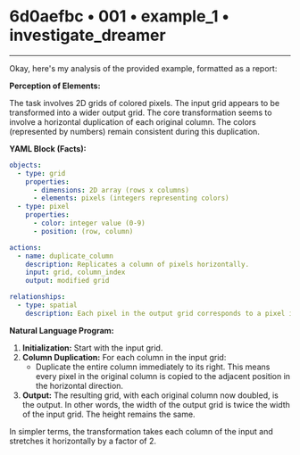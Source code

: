 # 6d0aefbc • 001 • example_1 • investigate_dreamer

---
Okay, here's my analysis of the provided example, formatted as a report:

**Perception of Elements:**

The task involves 2D grids of colored pixels. The input grid appears to be transformed into a wider output grid. The core transformation seems to involve a horizontal duplication of each original column. The colors (represented by numbers) remain consistent during this duplication.

**YAML Block (Facts):**



```yaml
objects:
  - type: grid
    properties:
      - dimensions: 2D array (rows x columns)
      - elements: pixels (integers representing colors)
  - type: pixel
    properties:
      - color: integer value (0-9)
      - position: (row, column)

actions:
  - name: duplicate_column
    description: Replicates a column of pixels horizontally.
    input: grid, column_index
    output: modified grid

relationships:
  - type: spatial
    description: Each pixel in the output grid corresponds to a pixel in the input grid based on column duplication.  The column index in the output grid is twice the column index in the input grid (and twice plus one).
```



**Natural Language Program:**

1.  **Initialization:** Start with the input grid.
2.  **Column Duplication:** For each column in the input grid:
    *   Duplicate the entire column immediately to its right. This means every pixel in the original column is copied to the adjacent position in the horizontal direction.
3. **Output:** The resulting grid, with each original column now doubled, is the output. In other words, the width of the output grid is twice the width of the input grid. The height remains the same.

In simpler terms, the transformation takes each column of the input and stretches it horizontally by a factor of 2.

